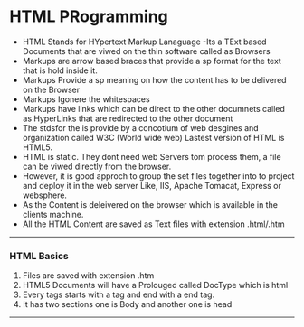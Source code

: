 # HTML PRogramming

- HTML Stands for HYpertext Markup Lanaguage
-Its a TExt based Documents that are viwed on the thin software
called as Browsers
- Markups are arrow based braces that provide a sp format for the text that is hold inside it.
- Markups Provide a sp meaning on how the content has to be delivered on the Browser
- Markups Igonere the whitespaces
- Markups have links which can be direct  to the other documnets called as HyperLinks that are redirected to the other 
    document
- The stdsfor the is provide by a concotium of web desgines and organization called W3C (World wide web) Lastest version of HTML is HTML5.
- HTML is static. They dont need web Servers tom process them, a file can be viwed directly from the browser.
- However, it is good approch to group the set files together into to project and deploy it in the web server Like, IIS, Apache Tomacat,
Express or websphere.
- As the Content is deleivered on the browser which is available in the clients machine.
- All the HTML Content are saved as Text files with extension .html/.htm

-----------------------------------------------------------------------------------------------------------------------
### HTML Basics
1. Files are saved with extension .htm
2. HTML5 Documents will  have a Prolouged called DocType which is html
3. Every tags starts with a tag and end with a end tag. <html>
4. It has two sections one is Body and another one is head
-----------------------------------------------------------------------------------------------------------------------
